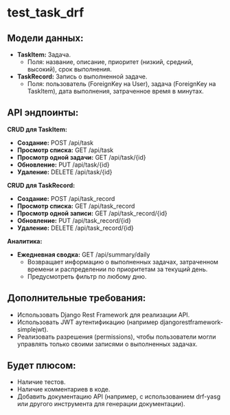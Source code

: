 # test_task_drf
## Модели данных:

* **TaskItem:** Задача.
    * Поля: название, описание, приоритет (низкий, средний, высокий), срок выполнения.
* **TaskRecord:** Запись о выполненной задаче.
    * Поля: пользователь (ForeignKey на User), задача (ForeignKey на Taskltem), дата выполнения, затраченное время в минутах.

## АРІ эндпоинты:

**CRUD для TaskItem:**
* **Создание:** POST /api/task
* **Просмотр списка:** GET /api/task
* **Просмотр одной задачи:** GET /api/task/{id}
* **Обновление:** PUT /api/task/{id}
* **Удаление:** DELETE /api/task/{id}

**CRUD для TaskRecord:**
* **Создание:** POST /api/task_record
* **Просмотр списка:** GET /api/task_record
* **Просмотр одной записи:** GET /api/task_record/{id}
* **Обновление:** PUT /api/task_record/{id}
* **Удаление:** DELETE /api/task_record/{id}

**Аналитика:**
* **Ежедневная сводка:** GET /api/summary/daily
    * Возвращает информацию о выполненных задачах, затраченном времени и распределении по приоритетам за текущий день.
    * Предусмотреть фильтр по любому дню.

## Дополнительные требования:

* Использовать Django Rest Framework для реализации АРІ.
* Использовать JWT аутентификацию (например djangorestframework-simplejwt).
* Реализовать разрешения (permissions), чтобы пользователи могли управлять только своими записями о выполненных задачах.

## Будет плюсом:

* Наличие тестов.
* Наличие комментариев в коде.
* Добавить документацию АРІ (например, с использованием drf-yasg или другого инструмента для генерации документации).
